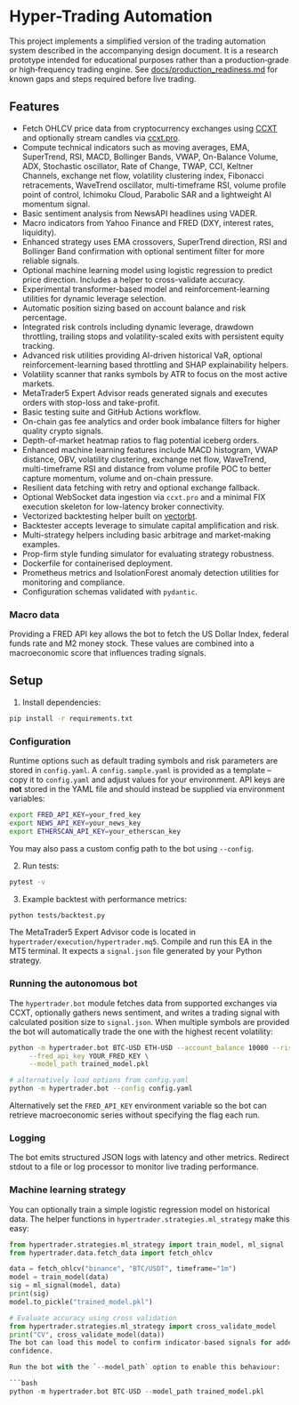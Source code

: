 # Hyper-Trading Automation

This project implements a simplified version of the trading automation system described in the accompanying design document.
It is a research prototype intended for educational purposes rather than a
production‑grade or high‑frequency trading engine.
See [docs/production_readiness.md](docs/production_readiness.md) for known gaps and steps required before live trading.

## Features

- Fetch OHLCV price data from cryptocurrency exchanges using [CCXT](https://github.com/ccxt/ccxt) and optionally stream candles via [ccxt.pro](https://github.com/ccxt/ccxt/tree/master/python/ccxtpro).
- Compute technical indicators such as moving averages, EMA, SuperTrend, RSI, MACD, Bollinger Bands, VWAP, On-Balance Volume,
  ADX, Stochastic oscillator, Rate of Change, TWAP, CCI, Keltner Channels, exchange net flow, volatility clustering index,
  Fibonacci retracements, WaveTrend oscillator, multi-timeframe RSI, volume profile point of control, Ichimoku Cloud,
  Parabolic SAR and a lightweight AI momentum signal.
- Basic sentiment analysis from NewsAPI headlines using VADER.
- Macro indicators from Yahoo Finance and FRED (DXY, interest rates, liquidity).
- Enhanced strategy uses EMA crossovers, SuperTrend direction, RSI and Bollinger Band confirmation with optional sentiment filter for more reliable signals.
- Optional machine learning model using logistic regression to predict price direction. Includes a helper to cross-validate accuracy.
- Experimental transformer-based model and reinforcement-learning utilities for dynamic leverage selection.
- Automatic position sizing based on account balance and risk percentage.
- Integrated risk controls including dynamic leverage, drawdown throttling,
  trailing stops and volatility-scaled exits with persistent equity tracking.
- Advanced risk utilities providing AI-driven historical VaR, optional
  reinforcement-learning based throttling and SHAP explainability helpers.
- Volatility scanner that ranks symbols by ATR to focus on the most
  active markets.
- MetaTrader5 Expert Advisor reads generated signals and executes orders with stop-loss and take-profit.
- Basic testing suite and GitHub Actions workflow.
- On-chain gas fee analytics and order book imbalance filters for higher quality crypto signals.
- Depth-of-market heatmap ratios to flag potential iceberg orders.
- Enhanced machine learning features include MACD histogram, VWAP distance, OBV, volatility clustering, exchange net flow,
  WaveTrend, multi-timeframe RSI and distance from volume profile POC to better capture momentum, volume and on-chain pressure.
- Resilient data fetching with retry and optional exchange fallback.
- Optional WebSocket data ingestion via ``ccxt.pro`` and a minimal FIX
  execution skeleton for low-latency broker connectivity.
- Vectorized backtesting helper built on [vectorbt](https://github.com/vectorbt/vectorbt).
- Backtester accepts leverage to simulate capital amplification and risk.
- Multi-strategy helpers including basic arbitrage and market-making examples.
- Prop-firm style funding simulator for evaluating strategy robustness.
- Dockerfile for containerised deployment.
- Prometheus metrics and IsolationForest anomaly detection utilities for
  monitoring and compliance.
- Configuration schemas validated with ``pydantic``.

### Macro data

Providing a FRED API key allows the bot to fetch the US Dollar Index, federal
funds rate and M2 money stock. These values are combined into a macroeconomic
score that influences trading signals.

## Setup

1. Install dependencies:

```bash
pip install -r requirements.txt
```

### Configuration

Runtime options such as default trading symbols and risk parameters are stored
in `config.yaml`. A `config.sample.yaml` is provided as a template – copy it to
`config.yaml` and adjust values for your environment. API keys are **not**
stored in the YAML file and should instead be supplied via environment
variables:

```bash
export FRED_API_KEY=your_fred_key
export NEWS_API_KEY=your_news_key
export ETHERSCAN_API_KEY=your_etherscan_key
```

You may also pass a custom config path to the bot using `--config`.

2. Run tests:

```bash
pytest -v
```
3. Example backtest with performance metrics:

```bash
python tests/backtest.py
```

The MetaTrader5 Expert Advisor code is located in `hypertrader/execution/hypertrader.mq5`. Compile and run this EA in the MT5 terminal. It expects a `signal.json` file generated by your Python strategy.

### Running the autonomous bot

The `hypertrader.bot` module fetches data from supported exchanges via CCXT, optionally gathers news sentiment, and writes a trading signal with calculated position size to `signal.json`. When multiple symbols are provided the bot will automatically trade the one with the highest recent volatility:

```bash
python -m hypertrader.bot BTC-USD ETH-USD --account_balance 10000 --risk_percent 5 \
     --fred_api_key YOUR_FRED_KEY \
     --model_path trained_model.pkl

# alternatively load options from config.yaml
python -m hypertrader.bot --config config.yaml

 ```

Alternatively set the `FRED_API_KEY` environment variable so the bot can
retrieve macroeconomic series without specifying the flag each run.

### Logging

The bot emits structured JSON logs with latency and other metrics. Redirect
stdout to a file or log processor to monitor live trading performance.

### Machine learning strategy

You can optionally train a simple logistic regression model on historical data.
The helper functions in `hypertrader.strategies.ml_strategy` make this easy:

```python
from hypertrader.strategies.ml_strategy import train_model, ml_signal
from hypertrader.data.fetch_data import fetch_ohlcv

data = fetch_ohlcv("binance", "BTC/USDT", timeframe="1m")
model = train_model(data)
sig = ml_signal(model, data)
print(sig)
model.to_pickle("trained_model.pkl")

# Evaluate accuracy using cross validation
from hypertrader.strategies.ml_strategy import cross_validate_model
print("CV", cross_validate_model(data))
The bot can load this model to confirm indicator-based signals for added
confidence.

Run the bot with the `--model_path` option to enable this behaviour:

```bash
python -m hypertrader.bot BTC-USD --model_path trained_model.pkl
```

